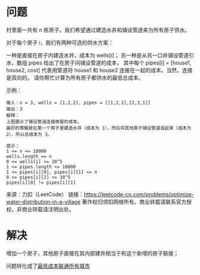 # 问题
村里面一共有 n 栋房子。我们希望通过建造水井和铺设管道来为所有房子供水。

对于每个房子 i，我们有两种可选的供水方案：

一种是直接在房子内建造水井，成本为 wells[i]；
另一种是从另一口井铺设管道引水，数组 pipes 给出了在房子间铺设管道的成本，
其中每个 pipes[i] = [house1, house2, cost] 代表用管道将 house1 和 house2 连接在一起的成本。当然，连接是双向的。
请你帮忙计算为所有房子都供水的最低总成本。

示例：
```
输入：n = 3, wells = [1,2,2], pipes = [[1,2,1],[2,3,1]]
输出：3
解释：
上图展示了铺设管道连接房屋的成本。
最好的策略是在第一个房子里建造水井（成本为 1），然后将其他房子铺设管道连起来（成本为 2），所以总成本为 3。
```
```
提示：
1 <= n <= 10000
wells.length == n
0 <= wells[i] <= 10^5
1 <= pipes.length <= 10000
1 <= pipes[i][0], pipes[i][1] <= n
0 <= pipes[i][2] <= 10^5
pipes[i][0] != pipes[i][1]
```
来源：力扣（LeetCode）
链接：https://leetcode-cn.com/problems/optimize-water-distribution-in-a-village
著作权归领扣网络所有。商业转载请联系官方授权，非商业转载请注明出处。

# 解决


增加一个房子，其他房子直接在其内部建井相当于和这个新增的房子联接；

问题转化成了[最低成本联通所有城市](../connecting-cities-with-minimum-cost/readme.md)
